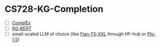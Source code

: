 # CS728-KG-Completion

- [ ] [ComplEx](https://github.com/ttrouill/complex)
- [ ] [KG-BERT](https://github.com/yao8839836/kg-bert)
- [ ] small-scaled LLM of choice (like [Flan-T5-XXL](https://huggingface.co/google/flan-t5-xxl) through HF-hub or [Phi-1.5](https://huggingface.co/microsoft/phi-1_5))
